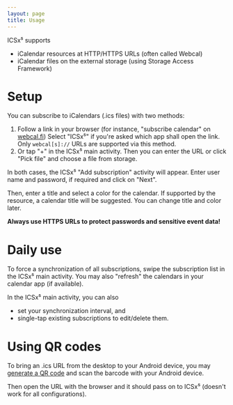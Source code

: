 ```yaml
---
layout: page
title: Usage
---
```


ICSx⁵ supports

* iCalendar resources at HTTP/HTTPS URLs (often called Webcal)
* iCalendar files on the external storage (using Storage Access Framework)

Setup
=====

You can subscribe to iCalendars (.ics files) with two methods:

1. Follow a link in your browser (for instance, "subscribe calendar" on [webcal.fi](http://webcal.fi))
   Select "ICSx⁵" if you're asked which app shall open the link. Only `webcal[s]://` URLs are supported
   via this method. 
3. Or tap "+" in the ICSx⁵ main activity. Then you can enter the URL or click "Pick file"
   and choose a file from storage.

In both cases, the ICSx⁵ "Add subscription" activity will appear. Enter user name and
password, if required and click on "Next".

Then, enter a title and select a color for the calendar. If supported by
the resource, a calendar title will be suggested. You can change title and color later.

**Always use HTTPS URLs to protect passwords and sensitive event data!**


Daily use
=========

To force a synchronization of all subscriptions, swipe the subscription list in
the ICSx⁵ main activity. You may also "refresh" the calendars in your calendar app (if available).

In the ICSx⁵ main activity, you can also

* set your synchronization interval, and
* single-tap existing subscriptions to edit/delete them.

Using QR codes
==============

To bring an .ics URL from the desktop to your Android device, you
may [generate a QR code](http://goqr.me/#t=url) and scan the barcode with your Android device.

Then open the URL with the browser and it should pass on to ICSx⁵
(doesn't work for all configurations).
